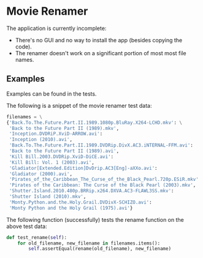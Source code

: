 Movie Renamer
=============
The application is currently incomplete:
 - There's no GUI and no way to install the app (besides copying the code).
 - The renamer doesn't work on a significant portion of most most file names.
 
Examples
--------
Examples can be found in the tests. 

The following is a snippet of the movie renamer test data:

```python
filenames = \
{'Back.To.The.Future.Part.II.1989.1080p.BluRay.X264-LCHD.mkv': \
 'Back to the Future Part II (1989).mkv',
 'Inception.DVDRiP.XviD-ARROW.avi':
 'Inception (2010).avi',
 'Back.To.The.Future.Part.II.1989.DVDRip.DivX.AC3.iNTERNAL-FFM.avi':
 'Back to the Future Part II (1989).avi',
 'Kill Bill.2003.DVDRip.XviD-DiCE.avi':
 'Kill Bill: Vol. 1 (2003).avi',
 'Gladiator[Extended.Edition]DvDrip.AC3[Eng]-aXXo.avi':
 'Gladiator (2000).avi',
 'Pirates_of_the_Caribbean_The_Curse_of_the_Black_Pearl.720p.ESiR.mkv':
 'Pirates of the Caribbean: The Curse of the Black Pearl (2003).mkv',
 'Shutter.Island.2010.480p.BRRip.x264.DXVA.AC3-FLAWL3SS.mkv':
 'Shutter Island (2010).mkv',
 'Monty.Python.and.the.Holy.Grail.DVDivX-SCHIZO.avi':
 'Monty Python and the Holy Grail (1975).avi'}
```

The following function (successfully) tests the rename function on the above test data:

```python
def test_rename(self):
    for old_filename, new_filename in filenames.items():
        self.assertEqual(rename(old_filename), new_filename)
```